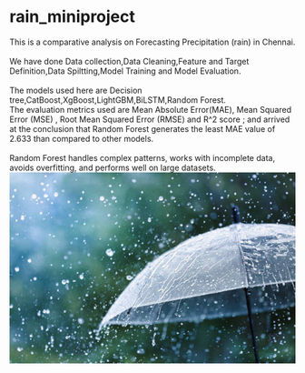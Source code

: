# rain_miniproject
<html>
This is a comparative analysis on  Forecasting Precipitation (rain) in Chennai.
<BR><br>
We have done Data collection,Data Cleaning,Feature and Target Definition,Data Spiltting,Model Training and Model Evaluation.
<BR><br>
The models used here are Decision tree,CatBoost,XgBoost,LightGBM,BiLSTM,Random Forest.
<br>The evaluation metrics used are Mean Absolute Error(MAE), Mean Squared Error (MSE)
, Root Mean Squared Error (RMSE) and R^2 score ; and arrived at the conclusion that Random Forest generates the least MAE value of 2.633 than compared to other models.
<BR><br>
Random Forest handles complex patterns, works with incomplete data, avoids overfitting, and performs well on large datasets.
<body>
<img src="istockphoto-1257951336-612x612.jpg">
    
</body>
</html>
